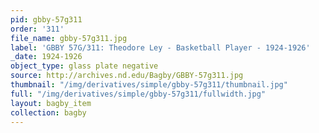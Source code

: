 ```yaml
---
pid: gbby-57g311
order: '311'
file_name: gbby-57g311.jpg
label: 'GBBY 57G/311: Theodore Ley - Basketball Player - 1924-1926'
_date: 1924-1926
object_type: glass plate negative
source: http://archives.nd.edu/Bagby/GBBY-57g311.jpg
thumbnail: "/img/derivatives/simple/gbby-57g311/thumbnail.jpg"
full: "/img/derivatives/simple/gbby-57g311/fullwidth.jpg"
layout: bagby_item
collection: bagby
---
```

